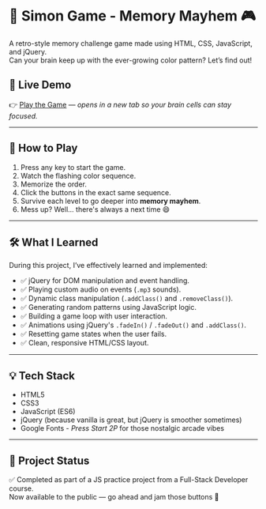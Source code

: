 # 🧠 Simon Game - Memory Mayhem 🎮

A retro-style memory challenge game made using HTML, CSS, JavaScript, and jQuery.  
Can your brain keep up with the ever-growing color pattern? Let’s find out!

## 🚀 Live Demo

👉 [Play the Game](https://your-netlify-link-here.netlify.app/) — *opens in a new tab so your brain cells can stay focused.*

---

## 🎯 How to Play

1. Press any key to start the game.
2. Watch the flashing color sequence.
3. Memorize the order.
4. Click the buttons in the exact same sequence.
5. Survive each level to go deeper into **memory mayhem**.
6. Mess up? Well... there's always a next time 😄

---

## 🛠️ What I Learned

During this project, I’ve effectively learned and implemented:

- ✅ jQuery for DOM manipulation and event handling.
- ✅ Playing custom audio on events (`.mp3` sounds).
- ✅ Dynamic class manipulation (`.addClass()` and `.removeClass()`).
- ✅ Generating random patterns using JavaScript logic.
- ✅ Building a game loop with user interaction.
- ✅ Animations using jQuery's `.fadeIn()` / `.fadeOut()` and `.addClass()`.
- ✅ Resetting game states when the user fails.
- ✅ Clean, responsive HTML/CSS layout.

---

## 💡 Tech Stack

- HTML5
- CSS3
- JavaScript (ES6)
- jQuery (because vanilla is great, but jQuery is smoother sometimes)
- Google Fonts - *Press Start 2P* for those nostalgic arcade vibes

---

## 📂 Project Status

✅ Completed as part of a JS practice project from a Full-Stack Developer course.  
Now available to the public — go ahead and jam those buttons 🎵


